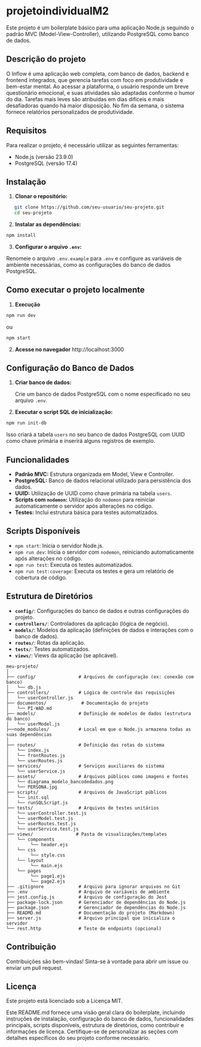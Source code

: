 # projetoindividualM2

Este projeto é um boilerplate básico para uma aplicação Node.js seguindo o padrão MVC (Model-View-Controller), utilizando PostgreSQL como banco de dados.

## Descrição do projeto 
O Inflow é uma aplicação web completa, com banco de dados, backend e frontend integrados, que gerencia tarefas com foco em produtividade e bem-estar mental. Ao acessar a plataforma, o usuário responde um breve questionário emocional, e suas atividades são adaptadas conforme o humor do dia. Tarefas mais leves são atribuídas em dias difíceis e mais desafiadoras quando há maior disposição. No fim da semana, o sistema fornece relatórios personalizados de produtividade.

## Requisitos

Para realizar o projeto, é necessário utilizar as seguintes ferramentas: 

- Node.js (versão 23.9.0)
- PostgreSQL (versão 17.4)


## Instalação

1. **Clonar o repositório:**

```bash
   git clone https://github.com/seu-usuario/seu-projeto.git
   cd seu-projeto
```

2. **Instalar as dependências:**
    
```bash
npm install
```
    
3. **Configurar o arquivo `.env`:**
    
Renomeie o arquivo `.env.example` para `.env` e configure as variáveis de ambiente necessárias, como as configurações do banco de dados PostgreSQL.

## Como executar o projeto localmente 
1. **Execução**
```bash
npm run dev 
```
ou 
```bash
npm start
```

2. **Acesse no navegador**
http://localhost:3000

    

Configuração do Banco de Dados
------------------------------

1. **Criar banco de dados:**
    
    Crie um banco de dados PostgreSQL com o nome especificado no seu arquivo `.env`.
    
2. **Executar o script SQL de inicialização:**
    
```bash
npm run init-db
```
    
Isso criará a tabela `users` no seu banco de dados PostgreSQL com UUID como chave primária e inserirá alguns registros de exemplo.
    

Funcionalidades
---------------

* **Padrão MVC:** Estrutura organizada em Model, View e Controller.
* **PostgreSQL:** Banco de dados relacional utilizado para persistência dos dados.
* **UUID:** Utilização de UUID como chave primária na tabela `users`.
* **Scripts com `nodemon`:** Utilização do `nodemon` para reiniciar automaticamente o servidor após alterações no código.
* **Testes:** Inclui estrutura básica para testes automatizados.

Scripts Disponíveis
-------------------

* `npm start`: Inicia o servidor Node.js.
* `npm run dev`: Inicia o servidor com `nodemon`, reiniciando automaticamente após alterações no código.
* `npm run test`: Executa os testes automatizados.
* `npm run test:coverage`: Executa os testes e gera um relatório de cobertura de código.

Estrutura de Diretórios
-----------------------

* **`config/`**: Configurações do banco de dados e outras configurações do projeto.
* **`controllers/`**: Controladores da aplicação (lógica de negócio).
* **`models/`**: Modelos da aplicação (definições de dados e interações com o banco de dados).
* **`routes/`**: Rotas da aplicação.
* **`tests/`**: Testes automatizados.
* **`views/`**: Views da aplicação (se aplicável).

```
meu-projeto/
│
├── config/                # Arquivos de configuração (ex: conexão com banco)
│   └── db.js
├── controllers/           # Lógica de controle das requisições
│   └── userController.js
├── documentos/             # Documentação do projeto
│   └── PI-WAD.md
├── models/                # Definição de modelos de dados (estrutura do banco)
│   └── userModel.js
├──node_modules/           # Local em que o Node.js armazena todas as suas dependências
│
├── routes/                # Definição das rotas do sistema
│   └── index.js
│   └── frontRoutes.js
│   └── userRoutes.js
├── services/              # Serviços auxiliares do sistema
│   └── userService.js
├── assets/                # Arquivos públicos como imagens e fontes
│   └── diagrama_modelo_bancodedados.png
│   └── PERSONA.jpg
├── scripts/               # Arquivos de JavaScript públicos
│   └── init.sql
│   └── runSQLScript.js
├── tests/                 # Arquivos de testes unitários
│   └── userController.test.js
│   └── userModel.test.js
│   └── userRoutes.test.js
│   └── userService.test.js
├── views/                # Pasta de visualizações/templates
│   └── components
│        └── header.ejs
│   └── css
│        └── style.css
│   └── layout
│        └── main.ejs
│   └── pages
│        └── page1.ejs
│        └── page2.ejs
├── .gitignore             # Arquivo para ignorar arquivos no Git
├── .env                   # Arquivo de variáveis de ambiente
├── jest.config.js         # Arquivo de configuração do Jest
├── package-lock.json      # Gerenciador de dependências do Node.js
├── package.json           # Gerenciador de dependências do Node.js
├── READMD.md              # Documentação do projeto (Markdown)
├── server.js              # Arquivo principal que inicializa o servidor
└── rest.http              # Teste de endpoints (opcional)
```

Contribuição
------------

Contribuições são bem-vindas! Sinta-se à vontade para abrir um issue ou enviar um pull request.

Licença
-------

Este projeto está licenciado sob a Licença MIT.

Este README.md fornece uma visão geral clara do boilerplate, incluindo instruções de instalação, configuração do banco de dados, funcionalidades principais, scripts disponíveis, estrutura de diretórios, como contribuir e informações de licença. Certifique-se de personalizar as seções com detalhes específicos do seu projeto conforme necessário.